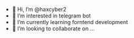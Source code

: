 - 👋 Hi, I’m @haxcyber2
- 👀 I’m interested in telegram bot
- 🌱 I’m currently learning forntend development
- 💞️ I’m looking to collaborate on ...

<!---
haxcyber2/haxcyber2 is a ✨ special ✨ repository because its `README.md` (this file) appears on your GitHub profile.
You can click the Preview link to take a look at your changes.
--->
